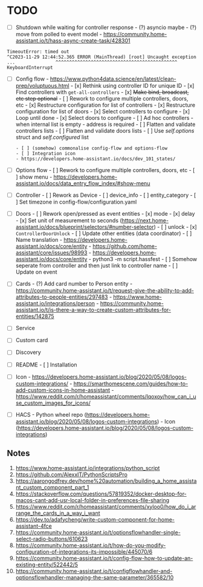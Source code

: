 # TODO

- [ ] Shutdown while waiting for controller response
      - (?) asyncio maybe
      - (?) move from polled to event model
      - https://community.home-assistant.io/t/hass-async-create-task/428301
```
TimeoutError: timed out
^C2023-11-29 12:44:52.365 ERROR (MainThread) [root] Uncaught exception
...               ^^^^^^^^^^^^^^^^^^^^^^^^^^^^^^^^^^^^^^^^^^^^^
KeyboardInterrupt

```

- [ ] Config flow
      - https://www.python4data.science/en/latest/clean-prep/voluptuous.html
      - [x] Rethink using controller ID for unique ID
      - [x] Find controllers with `get-all-controllers`
      - [x] ~~Make bind, broadcast, etc step optional~~
      - [ ] Rework to configure multiple controllers, doors, etc
            - [x] Restructure configuration for list of controllers
            - [x] Restructure configuration for list of doors
            - [x] Select controllers to configure
            - [x] Loop until done
            - [x] Select doors to configure
            - [ ] Ad hoc controllers
                  - when internal list is empty
                  - address is required
            - [ ] Flatten and validate controllers lists
            - [ ] Flatten and validate doors lists
            - [ ] Use _self.options_ struct and _self.configured_ list

      - [ ] (somehow) commonalise config-flow and options-flow
      - [ ] Integration icon
      - https://developers.home-assistant.io/docs/dev_101_states/

- [ ] Options flow
      - [ ] Rework to configure multiple controllers, doors, etc
      - [ ] show menu
            - https://developers.home-assistant.io/docs/data_entry_flow_index/#show-menu

- [ ] Controller
      - [ ] Rework as Device
      - [ ] device_info
      - [ ] entity_category
      - [ ] Set timezone in config-flow/configuration.yaml

- [ ] Doors
      - [ ] Rework open/pressed as event entities
      - [x] mode
      - [x] delay
            - [x] Set unit of measurement to seconds (https://next.home-assistant.io/docs/blueprint/selectors/#number-selector)
      - [ ] unlock
            - [x] `ControllerDoorUnlock`
            - [ ] Update other entities (data coordinator)
      - [ ] Name translation
            - https://developers.home-assistant.io/docs/core/entity
            - https://github.com/home-assistant/core/issues/98993
            - https://developers.home-assistant.io/docs/core/entity
            - python3 -m script.hassfest
      - [ ] Somehow seperate from controller and then just link to controller name
      - [ ] Update on event

- [ ] Cards
      - (?) Add card number to Person entity
            - https://community.home-assistant.io/t/request-give-the-ability-to-add-attributes-to-people-entities/297483
            - https://www.home-assistant.io/integrations/person
            - https://community.home-assistant.io/t/is-there-a-way-to-create-custom-attributes-for-entities/142875
- [ ] Service
- [ ] Custom card
- [ ] Discovery

- [ ] README
      - [ ] Installation

- [ ] Icon
      - https://developers.home-assistant.io/blog/2020/05/08/logos-custom-integrations/
      - https://smarthomescene.com/guides/how-to-add-custom-icons-in-home-assistant
      - https://www.reddit.com/r/homeassistant/comments/lqoxoy/how_can_i_use_custom_images_for_icons/

- [ ] HACS
      - Python wheel repo (https://developers.home-assistant.io/blog/2020/05/08/logos-custom-integrations)
      - Icon (https://developers.home-assistant.io/blog/2020/05/08/logos-custom-integrations)

## Notes

1.  https://www.home-assistant.io/integrations/python_script
2.  https://github.com/AlexxIT/PythonScriptsPro
3.  https://aarongodfrey.dev/home%20automation/building_a_home_assistant_custom_component_part_1
4.  https://stackoverflow.com/questions/57819352/docker-desktop-for-macos-cant-add-usr-local-folder-in-preferences-file-sharing
5.  https://www.reddit.com/r/homeassistant/comments/xyloo0/how_do_i_arrange_the_cards_in_a_way_i_want
6.  https://dev.to/adafycheng/write-custom-component-for-home-assistant-4fce
7.  https://community.home-assistant.io/t/optionsflowhandler-single-select-radio-buttons/610623
8.  https://community.home-assistant.io/t/how-do-you-modify-configuration-of-integrations-its-impossible/445070/6
9.  https://community.home-assistant.io/t/config-flow-how-to-update-an-existing-entity/522442/5
10. https://community.home-assistant.io/t/configflowhandler-and-optionsflowhandler-managing-the-same-parameter/365582/10

